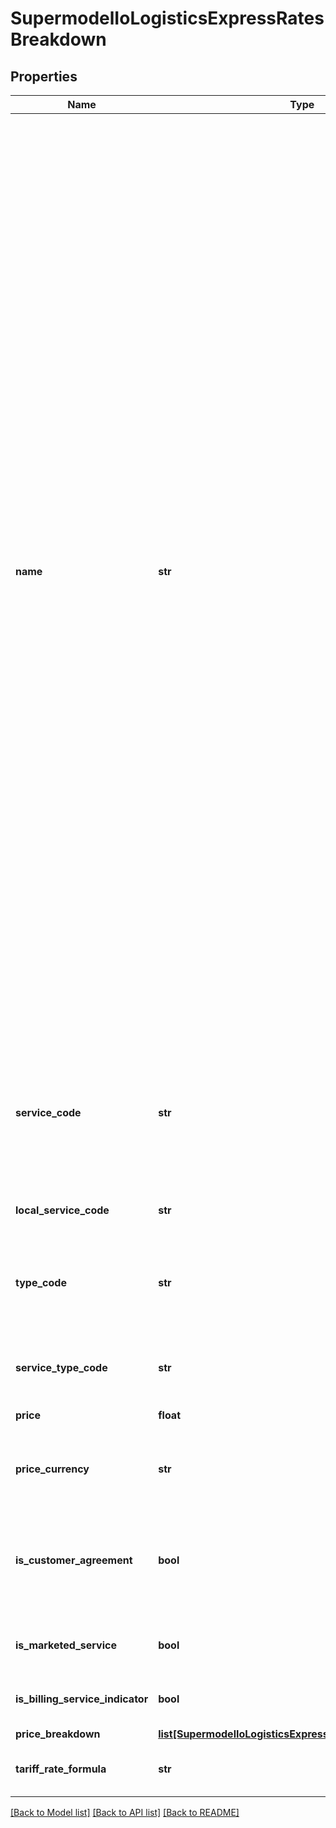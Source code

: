 # SupermodelIoLogisticsExpressRatesBreakdown

## Properties
Name | Type | Description | Notes
------------ | ------------- | ------------- | -------------
**name** | **str** | For /rates:&lt;BR&gt;  name within the first occurrence of breakdown will be the Global Product Name.&lt;BR&gt;&lt;BR&gt; For /landed-cost:&lt;BR&gt; When landed-cost is requested then following items name (Charge Types) might be returned: &lt;BR&gt;                        Charge Type : Description &lt;BR&gt;                        STDIS : Quoted shipment total discount &lt;BR&gt;                        SCUSV : Shipment Customs value &lt;BR&gt;                        SINSV : Insured value &lt;BR&gt;                        SPRQD : Shipment product quote discount&lt;BR&gt;                        SPRQN : The price quoted to the Customer by DHL at the time of the booking. This quote covers the weight price including discounts and without taxes. &lt;BR&gt;                        STSCH : The total of service charges quoted to customer for DHL Express value added services, the amount is after discounts and doesn&#x27;t include tax amounts. &lt;BR&gt;                        MACHG : The total of service charges as provided by Merchant for the purpose of landed cost calculation. &lt;BR&gt;                        MFCHG : The freight charge as provided by Merchant for the purpose of landed cost calculation. | [optional] 
**service_code** | **str** | Special service or extra charge code. This is the code you would have to use in the /shipment service if you wish to add an optional Service such as Saturday delivery | [optional] 
**local_service_code** | **str** | Local service code | [optional] 
**type_code** | **str** | Price breakdown type code. &lt;BR&gt;typeCode within the first occurrence of breakdown will be the Local Product Name. | [optional] 
**service_type_code** | **str** | Special service charge code type for service. | [optional] 
**price** | **float** | Price breakdown value | [optional] 
**price_currency** | **str** | This the currency of the rated shipment for the prices listed. | [optional] 
**is_customer_agreement** | **bool** | Customer agreement indicator for product and services, if service is offered with prior customer agreement | [optional] 
**is_marketed_service** | **bool** | Indicator if the special service is marketed service | [optional] 
**is_billing_service_indicator** | **bool** | Indicator if there is any discount allowed | [optional] 
**price_breakdown** | [**list[SupermodelIoLogisticsExpressRatesPriceBreakdown1]**](SupermodelIoLogisticsExpressRatesPriceBreakdown1.md) |  | [optional] 
**tariff_rate_formula** | **str** | Tariff Rate Formula on Shipment Level | [optional] 

[[Back to Model list]](../README.md#documentation-for-models) [[Back to API list]](../README.md#documentation-for-api-endpoints) [[Back to README]](../README.md)

